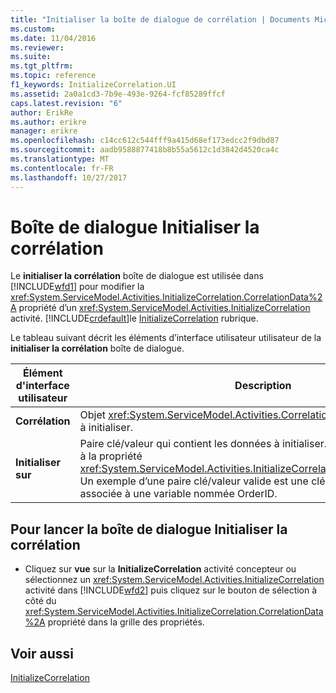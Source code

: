 ```yaml
---
title: "Initialiser la boîte de dialogue de corrélation | Documents Microsoft"
ms.custom: 
ms.date: 11/04/2016
ms.reviewer: 
ms.suite: 
ms.tgt_pltfrm: 
ms.topic: reference
f1_keywords: InitializeCorrelation.UI
ms.assetid: 2a0a1cd3-7b9e-493e-9264-fcf85289ffcf
caps.latest.revision: "6"
author: ErikRe
ms.author: erikre
manager: erikre
ms.openlocfilehash: c14cc612c544fff9a415d68ef173edcc2f9dbd87
ms.sourcegitcommit: aadb9588877418b8b55a5612c1d3842d4520ca4c
ms.translationtype: MT
ms.contentlocale: fr-FR
ms.lasthandoff: 10/27/2017
---
```

# <a name="initialize-correlation-dialog-box"></a>Boîte de dialogue Initialiser la corrélation
Le **initialiser la corrélation** boîte de dialogue est utilisée dans [!INCLUDE[wfd1](../workflow-designer/includes/wfd1_md.md)] pour modifier la <xref:System.ServiceModel.Activities.InitializeCorrelation.CorrelationData%2A> propriété d’un <xref:System.ServiceModel.Activities.InitializeCorrelation> activité. [!INCLUDE[crdefault](../test/includes/crdefault_md.md)]le [InitializeCorrelation](../workflow-designer/initializecorrelation-activity-designer.md) rubrique.  
  
 Le tableau suivant décrit les éléments d’interface utilisateur utilisateur de la **initialiser la corrélation** boîte de dialogue.  
  
|Élément d'interface utilisateur|Description|  
|----------------|-----------------|  
|**Corrélation**|Objet <xref:System.ServiceModel.Activities.CorrelationHandle> de la corrélation à initialiser.|  
|**Initialiser sur**|Paire clé/valeur qui contient les données à initialiser. Cette valeur correspond à la propriété <xref:System.ServiceModel.Activities.InitializeCorrelation.CorrelationData%2A>. Un exemple d’une paire clé/valeur valide est une clé nommée « OrderID » associée à une variable nommée OrderID.|  
  
## <a name="to-launch-the-initialize-correlation-dialog-box"></a>Pour lancer la boîte de dialogue Initialiser la corrélation  
  
-   Cliquez sur **vue** sur la **InitializeCorrelation** activité concepteur ou sélectionnez un <xref:System.ServiceModel.Activities.InitializeCorrelation> activité dans [!INCLUDE[wfd2](../workflow-designer/includes/wfd2_md.md)] puis cliquez sur le bouton de sélection à côté du <xref:System.ServiceModel.Activities.InitializeCorrelation.CorrelationData%2A> propriété dans la grille des propriétés.  
  
## <a name="see-also"></a>Voir aussi  
 [InitializeCorrelation](../workflow-designer/initializecorrelation-activity-designer.md)